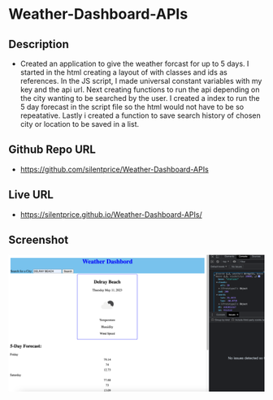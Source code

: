 # Weather-Dashboard-APIs

## Description 
* Created an application to give the weather forcast for up to 5 days. I started in the html creating a layout of with classes and ids as references. In the JS script, I made universal constant variables with my key and the api url. 
Next creating functions to run the api depending on the city wanting to be searched by the user. I created a index to run the 5 day forecast in the script file so the html would not have to be so repeatative. Lastly i created a function to save search history of chosen city or location to be saved in a list. 

## Github Repo URL
* https://github.com/silentprice/Weather-Dashboard-APIs

## Live URL
* https://silentprice.github.io/Weather-Dashboard-APIs/

## Screenshot
![screenshot](./Develop/images/Screenshot%202023-05-11%20at%208.51.51%20PM.png)